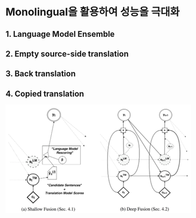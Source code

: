 # Monolingual을 활용하여 성능을 극대화

## 1. Language Model Ensemble

## 2. Empty source-side translation

## 3. Back translation

## 4. Copied translation

![](/assets/nmt_with_lm_ensemble.png)

